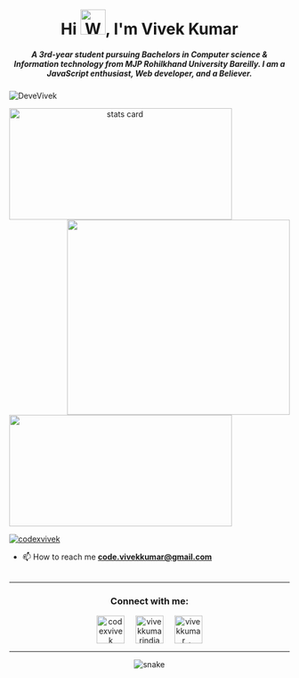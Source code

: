 <h1 align="center">Hi <img src="https://raw.githubusercontent.com/nixin72/nixin72/master/wave.gif" 
         alt="Waving hand animated gif"
         height="45"
         width="45" />, I'm Vivek Kumar</h1>
<h5 align="center">
A 3rd-year student pursuing Bachelors in Computer science & Information technology from MJP Rohilkhand University Bareilly. I am a JavaScript enthusiast, Web developer, and a Believer. 
</h5>
<p align="left"> <img src="https://komarev.com/ghpvc/?username=DeveVivek&label=Profile%20views&color=0e75b6&style=flat" alt="DeveVivek" /> </p>
<p>
<a align= "center" href="https://github.com/DeveVivek">
<img alt= "stats card" height="200px" width="400" src="https://github-readme-streak-stats.herokuapp.com/?user=DeveVivek&theme=radical">
<img align="right" height="350" width="400" src="https://cdn.dribbble.com/users/2238041/screenshots/4763918/working.gif" /> </a>
</p>
<img height="200px" width="400" src="https://github-readme-stats.vercel.app/api?username=DeveVivek&count_private=true&theme=radical&show_icons=true" />

<p align="left"> <a href="https://twitter.com/codexvivek" target="blank"><img src="https://img.shields.io/twitter/follow/codexvivek?logo=twitter&style=for-the-badge" alt="codexvivek" /></a> </p>

- 📫 How to reach me **code.vivekkumar@gmail.com**
<br><br>
<hr>

<h3 align="center">Connect with me:</h3>
<p align="center">
<a href="https://twitter.com/codexvivek" target="blank"><img align="center" src="https://img.icons8.com/cute-clipart/64/000000/twitter.png" alt="codexvivek" height="50" width="50" /></a> &nbsp;&nbsp;&nbsp;
<a href="https://www.linkedin.com/in/vivekkumarindia/" target="blank"><img align="center" src="https://img.icons8.com/cute-clipart/64/000000/linkedin.png" alt="vivekkumarindia" height="50" width="50" /></a>&nbsp;&nbsp;&nbsp;&nbsp;
<a href="https://instagram.com/vivekkumar_._" target="blank"><img align="center" src="https://img.icons8.com/cute-clipart/64/000000/instagram-new.png" alt="vivekkumar_._" height="50" width="50" /></a>
</p>

<hr>

<p align="center">
  <img src="https://github.com/DeveVivek/DeveVivek/raw/output/github-contribution-grid-snake.svg" alt="snake"></center>
</p>

